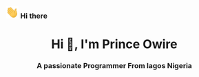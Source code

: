 <h3> <img src="https://github.com/Parply/Parply/blob/master/.github/Hi.gif?raw=true" width="30px"> Hi there </h3> 

<h1 align="center">Hi 👋, I'm Prince Owire </h1>
<h3 align="center">A passionate Programmer From lagos Nigeria </h3>
